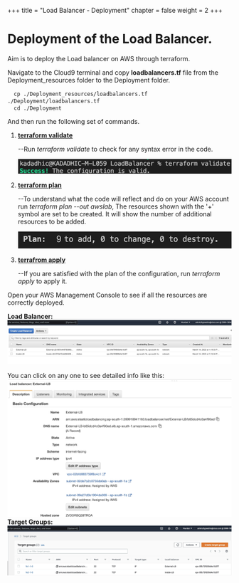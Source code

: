 +++
title = "Load Balancer - Deployment"
chapter = false
weight = 2
+++

# Deployment of the Load Balancer.
Aim is to deploy the Load balancer on AWS through terraform. 

Navigate to the Cloud9 terminal and copy **loadbalancers.tf** file from the Deployment_resources folder to the Deployment folder.

```
  cp ./Deployment_resources/loadbalancers.tf ./Deployment/loadbalancers.tf
  cd ./Deployment
``` 

And then run the following set of commands.

1. **<ins>terraform validate**</ins>

    --Run *terraform validate* to check for any syntax error in the code.

    ![validate_lb](../IMAGES/LOADBALANCER_VALIDATE.png)

2. **<ins>terraform plan**</ins>

    --To understand what the code will reflect and do on your AWS account run *terraform plan --out awslab*, The resources shown with the '+' symbol are set to be created. It will show the number of additional resources to be added.

    ![plan_lb](../IMAGES/PLAN_LB.png)

3. **<ins>terrafrom apply**</ins>

    --If you are satisfied with the plan of the configuration, run *terraform apply* to apply it.

Open your AWS Management Console to see if all the resources are correctly deployed. 

**Load Balancer:** 
![lb](../IMAGES/load_balancers.jpeg)

You can click on any one to see detailed info like this:
![ext_lb](../IMAGES/ext_lb_exp.jpeg)
**Target Groups:**
![target_group](../IMAGES/target_groups.jpeg)

